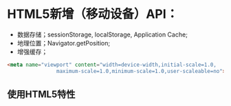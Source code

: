 # HTML5新增（移动设备）API：
* 数据存储；sessionStorage, localStorage, Application Cache;
* 地理位置；Navigator.getPosition;
* 增强缓存；
```html
<meta name="viewport" content="width=device-width,initial-scale=1.0,
                maximum-scale=1.0,minimum-scale=1.0,user-scaleable=no">
```
## 使用HTML5特性
